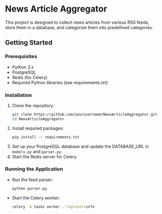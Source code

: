 # News Article Aggregator

This project is designed to collect news articles from various RSS feeds, store them in a database, and categorize them into predefined categories.

## Getting Started

### Prerequisites

- Python 3.x
- PostgreSQL
- Redis (for Celery)
- Required Python libraries (see requirements.txt)

### Installation

1. Clone the repository:
   ```bash
   git clone https://github.com/yourusername/NewsArticleAggregator.git
   cd NewsArticleAggregator
   ```
2. Install required packages:
   ```bash
   pip install -r requirements.txt
   ```
3. Set up your PostgreSQL database and update the DATABASE_URL in `models.py` and `parser.py`.
4. Start the Redis server for Celery.

### Running the Application

- Run the feed parser:
  ```bash
  python parser.py
  ```
- Start the Celery worker:
  ```bash
  celery -A tasks worker --loglevel=info
  ```
